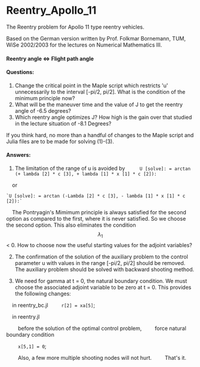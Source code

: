 # Reentry_Apollo_11
The Reentry problem for Apollo 11 type reentry vehicles.

Based on the German version written by Prof. Folkmar Bornemann, TUM, WiSe 2002/2003
for the lectures on Numerical Mathematics III.

#### Reentry angle <=> Flight path angle 

#### Questions:
1. Change the critical point in the Maple script which restricts 'u' unnecessarily to the interval [-pi/2, pi/2]. What is the condition of the minimum principle now?
2. What will be the maneuver time and the value of J to get the reentry angle of -6.5 degrees?
3. Which reentry angle optimizes J? How high is the gain over that studied in the lecture situation of -8.1 Degrees?

If you think hard, no more than a handful of changes to the Maple script and Julia files are to be made for solving (1)-(3).

#### Answers:
1. The limitation of the range of u is avoided
	by
	    
    `U [solve]: = arctan (+ lambda [2] * c [3], + lambda [1] * x [1] * c [2]):`

    or

	`U [solve]: = arctan (-Lambda [2] * c [3], - lambda [1] * x [1] * c [2]):`

    The Pontryagin's Mimimum principle is always satisfied for the second option as compared to the first, where it is never satisfied. So we choose the second option. This also eliminates the condition $$\lambda_1$$ < 0. How to choose now the useful starting values ​​for the adjoint variables?

2. The confirmation of the solution of the auxiliary problem to the control parameter u with values ​​in the range [-pi/2, pi/2] should be removed. The auxiliary problem should be solved with backward shooting method.

3. We need for gamma at t = 0, the natural boundary condition. We must choose the associated adjoint variable to be zero at t = 0. This provides the following changes:

    in reentry_bc.jl
        `r[2] = xa[5]`;

    in reentry.jl

        before the solution of the optimal control problem,
        force natural boundary condition

        `x[5,1] = 0`;

        Also, a few more multiple shooting nodes will not hurt.
        
That's it.
